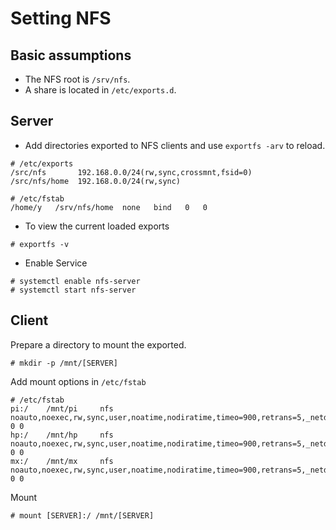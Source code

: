 # Setting NFS

## Basic assumptions

- The NFS root is `/srv/nfs`.
- A share is located in `/etc/exports.d`.

## Server

- Add directories exported to NFS clients and use `exportfs -arv` to reload.
```
# /etc/exports
/src/nfs       192.168.0.0/24(rw,sync,crossmnt,fsid=0)
/src/nfs/home  192.168.0.0/24(rw,sync)
```
```
# /etc/fstab
/home/y   /srv/nfs/home  none   bind   0   0
```

- To view the current loaded exports
```
# exportfs -v
```

- Enable Service
```
# systemctl enable nfs-server
# systemctl start nfs-server
```


## Client

Prepare a directory to mount the exported.
```
# mkdir -p /mnt/[SERVER]
```

Add mount options in `/etc/fstab`
```
# /etc/fstab
pi:/	/mnt/pi     nfs     noauto,noexec,rw,sync,user,noatime,nodiratime,timeo=900,retrans=5,_netdev 0 0
hp:/	/mnt/hp     nfs     noauto,noexec,rw,sync,user,noatime,nodiratime,timeo=900,retrans=5,_netdev 0 0
mx:/	/mnt/mx     nfs     noauto,noexec,rw,sync,user,noatime,nodiratime,timeo=900,retrans=5,_netdev 0 0
```

Mount 
```
# mount [SERVER]:/ /mnt/[SERVER]
```


